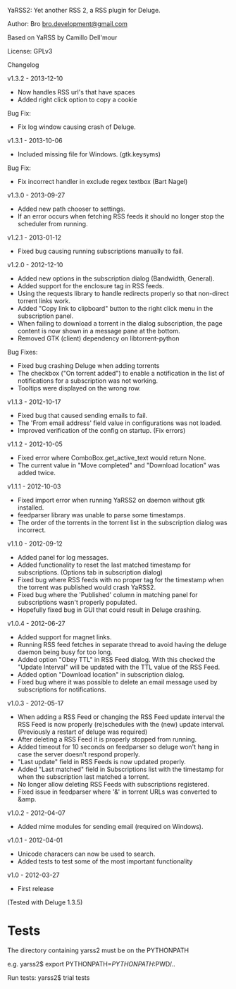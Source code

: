 YaRSS2: Yet another RSS 2, a RSS plugin for Deluge.

Author: Bro <bro.development@gmail.com>

Based on YaRSS by Camillo Dell'mour

License: GPLv3

Changelog

v1.3.2 - 2013-12-10

* Now handles RSS url's that have spaces
* Added right click option to copy a cookie

Bug Fix:

* Fix log window causing crash of Deluge.

v1.3.1 - 2013-10-06

* Included missing file for Windows. (gtk.keysyms)

Bug Fix:

* Fix incorrect handler in exclude regex textbox (Bart Nagel)

v1.3.0 - 2013-09-27

* Added new path chooser to settings.
* If an error occurs when fetching RSS feeds it should no longer stop the
  scheduler from running.

v1.2.1 - 2013-01-12

* Fixed bug causing running subscriptions manually to fail.

v1.2.0 - 2012-12-10

* Added new options in the subscription dialog (Bandwidth, General).
* Added support for the enclosure tag in RSS feeds.
* Using the requests library to handle redirects properly so that non-direct
  torrent links work.
* Added "Copy link to clipboard" button to the right click menu in the
  subscription panel.
* When failing to download a torrent in the dialog subscription, the page
  content is now shown in a message pane at the bottom.
* Removed GTK (client) dependency on libtorrent-python

Bug Fixes:

* Fixed bug crashing Deluge when adding torrents
* The checkbox ("On torrent added") to enable a notification in the list of
  notifications
  for a subscription was not working.
* Tooltips were displayed on the wrong row.

v1.1.3 - 2012-10-17

* Fixed bug that caused sending emails to fail.
* The 'From email address' field value in configurations was not loaded.
* Improved verification of the config on startup. (Fix errors)

v1.1.2 - 2012-10-05

* Fixed error where ComboBox.get_active_text would return None.
* The current value in "Move completed" and "Download location" was added twice.

v1.1.1 - 2012-10-03

* Fixed import error when running YaRSS2 on daemon without gtk installed.
* feedparser library was unable to parse some timestamps.
* The order of the torrents in the torrent list in the subscription dialog was incorrect.

v1.1.0 - 2012-09-12

* Added panel for log messages.
* Added functionality to reset the last matched timestamp for subscriptions. (Options tab in subscription dialog)
* Fixed bug where RSS feeds with no proper tag for the timestamp when the torrent was published would crash YaRSS2.
* Fixed bug where the 'Published' column in matching panel for subscriptions wasn't properly populated.
* Hopefully fixed bug in GUI that could result in Deluge crashing.

v1.0.4 - 2012-06-27

* Added support for magnet links.
* Running RSS feed fetches in separate thread to avoid having the deluge daemon being busy for too long.
* Added option "Obey TTL" in RSS Feed dialog. With this checked the "Update Interval" will be updated with the TTL value of the RSS Feed.
* Added option "Download location" in subscription dialog.
* Fixed bug where it was possible to delete an email message used by subscriptions for notifications.

v1.0.3 - 2012-05-17

* When adding a RSS Feed or changing the RSS Feed update interval the RSS Feed is now properly (re)schedules with the (new) update interval.
  (Previously a restart of deluge was required)
* After deleting a RSS Feed it is properly stopped from running.
* Added timeout for 10 seconds on feedparser so deluge won't hang in case the server doesn't respond properly.
* "Last update" field in RSS Feeds is now updated properly.
* Added "Last matched" field in Subscriptions list with the timestamp for when the subscription last matched a torrent.
* No longer allow deleting RSS Feeds with subscriptions registered.
* Fixed issue in feedparser where '&' in torrent URLs was converted to &amp.

v1.0.2 - 2012-04-07

* Added mime modules for sending email (required on Windows).

v1.0.1 - 2012-04-01

* Unicode characers can now be used to search.
* Added tests to test some of the most important functionality

v1.0 - 2012-03-27

* First release

(Tested with Deluge 1.3.5)

Tests
============
The directory containing yarss2 must be on the PYTHONPATH

e.g.
yarss2$ export PYTHONPATH=$PYTHONPATH:$PWD/..

Run tests:
yarss2$ trial tests


